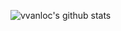 <!-- ### Hi there 👋 -->

<!--
**vvanloc/vvanloc** is a ✨ _special_ ✨ repository because its `README.md` (this file) appears on your GitHub profile.

Here are some ideas to get you started:

- 🔭 I’m currently working on ...
- 🌱 I’m currently learning ...
- 👯 I’m looking to collaborate on ...
- 🤔 I’m looking for help with ...
- 💬 Ask me about ...
- 📫 How to reach me: ...
- 😄 Pronouns: ...
- ⚡ Fun fact: ...
-->
![vvanloc's github stats](https://github-readme-stats.vercel.app/api?username=vvanloc&show_icons=true&theme=dark&count_private=true)

